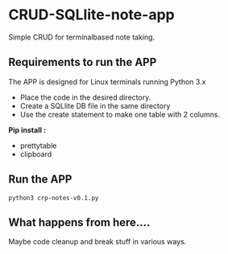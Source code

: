# CRUD-SQLlite-note-app
Simple CRUD for terminalbased note taking.



## Requirements to run the APP

The APP is designed for Linux terminals running Python 3.x

* Place the code in the desired directory.
* Create a SQLlite DB file in the same directory
* Use the create statement to make one table with 2 columns.

**Pip install :**
* prettytable
* clipboard

## Run the APP

`python3 crp-notes-v0.1.py`

## What happens from here....

Maybe code cleanup and break stuff in various ways.
